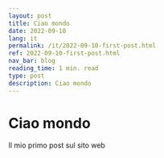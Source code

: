 ```yaml
---
layout: post
title: Ciao mondo
date: 2022-09-10
lang: it
permalink: /it/2022-09-10-first-post.html
ref: 2022-09-10-first-post.html
nav_bar: blog
reading_time: 1 min. read
type: post
description: Ciao mondo
---
```

# Ciao mondo
Il mio primo post sul sito web
